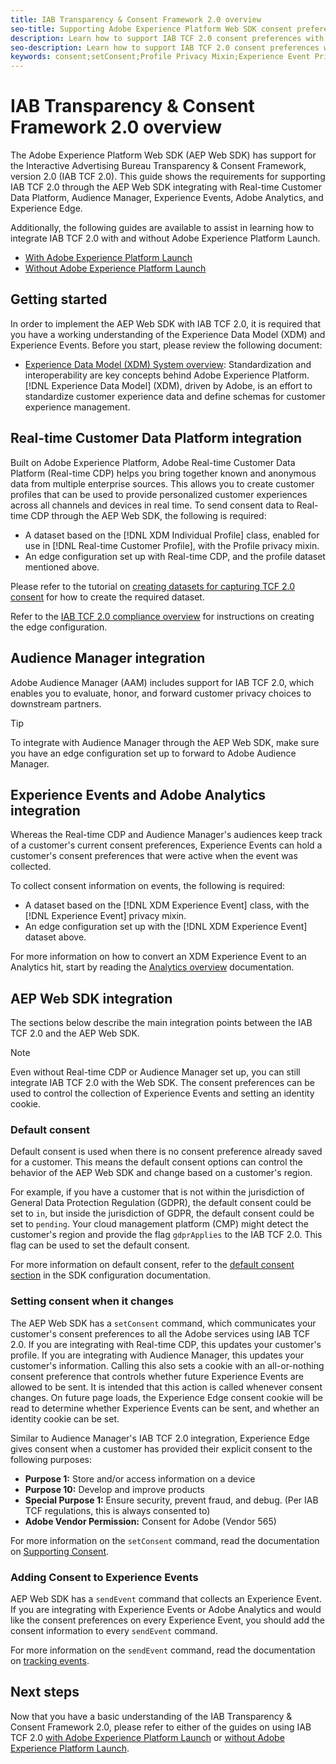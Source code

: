 ```yaml
---
title: IAB Transparency & Consent Framework 2.0 overview
seo-title: Supporting Adobe Experience Platform Web SDK consent preferences from the Interactive Advertising Bureau Transparency & Consent Framework 2.0
description: Learn how to support IAB TCF 2.0 consent preferences with Experience Platform Web SDK
seo-description: Learn how to support IAB TCF 2.0 consent preferences with Experience Platform Web SDK
keywords: consent;setConsent;Profile Privacy Mixin;Experience Event Privacy Mixin;Privacy Mixin;IAB TCF 2.0;Real-time CDP;Real-time Customer Data Profile
---
```


# IAB Transparency & Consent Framework 2.0 overview

The Adobe Experience Platform Web SDK (AEP Web SDK) has support for the Interactive Advertising Bureau Transparency & Consent Framework, version 2.0 (IAB TCF 2.0). This guide shows the requirements for supporting IAB TCF 2.0 through the AEP Web SDK integrating with Real-time Customer Data Platform, Audience Manager, Experience Events, Adobe Analytics, and Experience Edge.

Additionally, the following guides are available to assist in learning how to integrate IAB TCF 2.0 with and without Adobe Experience Platform Launch.

- [With Adobe Experience Platform Launch](./with-launch.md)
- [Without Adobe Experience Platform Launch](./without-launch.md)

## Getting started

In order to implement the AEP Web SDK with IAB TCF 2.0, it is required that you have a working understanding of the Experience Data Model (XDM) and Experience Events. Before you start, please review the following document:

- [Experience Data Model (XDM) System overview](../../../xdm/home.md): Standardization and interoperability are key concepts behind Adobe Experience Platform. [!DNL Experience Data Model] (XDM), driven by Adobe, is an effort to standardize customer experience data and define schemas for customer experience management.

## Real-time Customer Data Platform integration

Built on Adobe Experience Platform, Adobe Real-time Customer Data Platform (Real-time CDP) helps you bring together known and anonymous data from multiple enterprise sources. This allows you to create customer profiles that can be used to provide personalized customer experiences across all channels and devices in real time. To send consent data to Real-time CDP through the AEP Web SDK, the following is required:

- A dataset based on the [!DNL XDM Individual Profile] class, enabled for use in [!DNL Real-time Customer Profile], with the Profile privacy mixin.
- An edge configuration set up with Real-time CDP, and the profile dataset mentioned above.

Please refer to the tutorial on [creating datasets for capturing TCF 2.0 consent](../../../rtcdp/privacy/iab/dataset-preparation.md) for how to create the required dataset. 

Refer to the [IAB TCF 2.0 compliance overview](../../../rtcdp/privacy/privacy-overview.md) for instructions on creating the edge configuration.

## Audience Manager integration

Adobe Audience Manager (AAM) includes support for IAB TCF 2.0, which enables you to evaluate, honor, and forward customer privacy choices to downstream partners. <!--For more information, read the documentation on [Sending Data to Audience Manager](../audience-manager/audience-manager-overview.md).-->

>[!TIP]
>
>To integrate with Audience Manager through the AEP Web SDK, make sure you have an edge configuration set up to forward to Adobe Audience Manager.

## Experience Events and Adobe Analytics integration

Whereas the Real-time CDP and Audience Manager's audiences keep track of a customer's current consent preferences, Experience Events can hold a customer's consent preferences that were active when the event was collected.

To collect consent information on events, the following is required:

- A dataset based on the [!DNL XDM Experience Event] class, with the [!DNL Experience Event] privacy mixin.
- An edge configuration set up with the [!DNL XDM Experience Event] dataset above.

For more information on how to convert an XDM Experience Event to an Analytics hit, start by reading the [Analytics overview](../analytics/analytics-overview.md) documentation.

## AEP Web SDK integration

The sections below describe the main integration points between the IAB TCF 2.0 and the AEP Web SDK.

>[!NOTE]
>
>Even without Real-time CDP or Audience Manager set up, you can still integrate IAB TCF 2.0 with the Web SDK. The consent preferences can be used to control the collection of Experience Events and setting an identity cookie.

### Default consent

Default consent is used when there is no consent preference already saved for a customer. This means the default consent options can control the behavior of the AEP Web SDK and change based on a customer's region.

For example, if you have a customer that is not within the jurisdiction of General Data Protection Regulation (GDPR), the default consent could be set to `in`, but inside the jurisdiction of GDPR, the default consent could be set to `pending`. Your cloud management platform (CMP) might detect the customer's region and provide the flag `gdprApplies` to the IAB TCF 2.0. This flag can be used to set the default consent.

For more information on default consent, refer to the [default consent section](../../fundamentals/configuring-the-sdk.md#default-consent) in the SDK configuration documentation.

### Setting consent when it changes

The AEP Web SDK has a `setConsent` command, which communicates your customer's consent preferences to all the Adobe services using IAB TCF 2.0. If you are integrating with Real-time CDP, this updates your customer's profile. If you are integrating with Audience Manager, this updates your customer's information. Calling this also sets a cookie with an all-or-nothing consent preference that controls whether future Experience Events are allowed to be sent. It is intended that this action is called whenever consent changes. On future page loads, the Experience Edge consent cookie will be read to determine whether Experience Events can be sent, and whether an identity cookie can be set.

Similar to Audience Manager's IAB TCF 2.0 integration, Experience Edge gives consent when a customer has provided their explicit consent to the following purposes:

- **Purpose 1:** Store and/or access information on a device
- **Purpose 10:** Develop and improve products
- **Special Purpose 1:** Ensure security, prevent fraud, and debug. (Per IAB TCF regulations, this is always consented to)
- **Adobe Vendor Permission:** Consent for Adobe (Vendor 565)

For more information on the `setConsent` command, read the documentation on [Supporting Consent](../../consent/supporting-consent.md).

### Adding Consent to Experience Events

AEP Web SDK has a `sendEvent` command that collects an Experience Event. If you are integrating with Experience Events or Adobe Analytics and would like the consent preferences on every Experience Event, you should add the consent information to every `sendEvent` command.

For more information on the `sendEvent` command, read the documentation on [tracking events](../../fundamentals/tracking-events.md).

## Next steps

Now that you have a basic understanding of the IAB Transparency & Consent Framework 2.0, please refer to either of the guides on using IAB TCF 2.0 [with Adobe Experience Platform Launch](./with-launch.md) or [without Adobe Experience Platform Launch](./without-launch.md).
